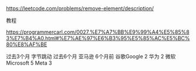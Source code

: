 https://leetcode.com/problems/remove-element/description/


教程 

https://programmercarl.com/0027.%E7%A7%BB%E9%99%A4%E5%85%83%E7%B4%A0.html#%E7%AE%97%E6%B3%95%E5%85%AC%E5%BC%80%E8%AF%BE


过去3个月
字节跳动
过去6个月
亚马逊
6个月前
谷歌Google
2
华为
2
微软Microsoft
5
Meta
3
